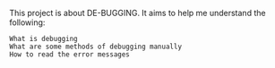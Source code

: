 This project is about DE-BUGGING.
It aims to help me understand the following:
~~~~
What is debugging
What are some methods of debugging manually
How to read the error messages
~~~~
